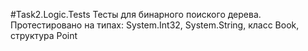 ﻿#Task2.Logic.Tests
Тесты для бинарного поиского дерева. 
Протестировано на типах: System.Int32, System.String, класс Book, структура Point